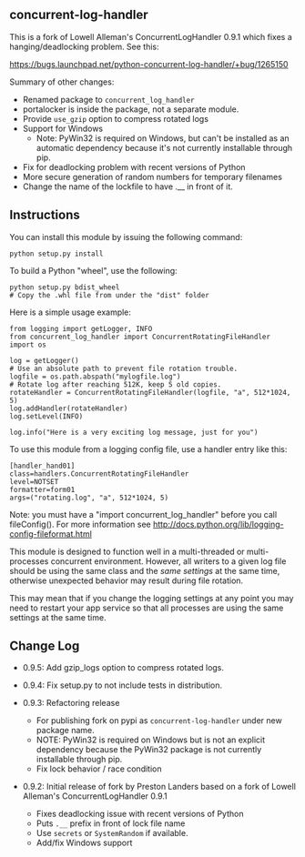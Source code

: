 ## concurrent-log-handler ##

This is a fork of Lowell Alleman's ConcurrentLogHandler 0.9.1 which fixes
a hanging/deadlocking problem. See this:

https://bugs.launchpad.net/python-concurrent-log-handler/+bug/1265150

Summary of other changes:

* Renamed package to `concurrent_log_handler`
* portalocker is inside the package, not a separate module.
* Provide `use_gzip` option to compress rotated logs
* Support for Windows
  * Note: PyWin32 is required on Windows, but can't be installed as an
    automatic dependency because it's not currently installable through pip.
* Fix for deadlocking problem with recent versions of Python
* More secure generation of random numbers for temporary filenames
* Change the name of the lockfile to have .__ in front of it.

## Instructions ##

You can install this module by issuing the following command:

    python setup.py install

To build a Python "wheel", use the following:

    python setup.py bdist_wheel
    # Copy the .whl file from under the "dist" folder



Here is a simple usage example:

    from logging import getLogger, INFO
    from concurrent_log_handler import ConcurrentRotatingFileHandler
    import os
    
    log = getLogger()
    # Use an absolute path to prevent file rotation trouble.
    logfile = os.path.abspath("mylogfile.log")
    # Rotate log after reaching 512K, keep 5 old copies.
    rotateHandler = ConcurrentRotatingFileHandler(logfile, "a", 512*1024, 5)
    log.addHandler(rotateHandler)
    log.setLevel(INFO)
    
    log.info("Here is a very exciting log message, just for you")



To use this module from a logging config file, use a handler entry like this:

    [handler_hand01]
    class=handlers.ConcurrentRotatingFileHandler
    level=NOTSET
    formatter=form01
    args=("rotating.log", "a", 512*1024, 5)

Note: you must have a "import concurrent_log_handler" before you call fileConfig(). For
more information see http://docs.python.org/lib/logging-config-fileformat.html

This module is designed to function well in a multi-threaded or multi-processes 
concurrent environment. However, all writers to a given log file should be using
the same class and the *same settings* at the same time, otherwise unexpected
behavior may result during file rotation. 

This may mean that if you change the logging settings at any point you may need to 
restart your app service so that all processes are using the same settings at the same time.


## Change Log ##

- 0.9.5: Add gzip_logs option to compress rotated logs.

- 0.9.4: Fix setup.py to not include tests in distribution.

- 0.9.3: Refactoring release
   * For publishing fork on pypi as `concurrent-log-handler` under new package name.
   * NOTE: PyWin32 is required on Windows but is not an explicit dependency because 
           the PyWin32 package is not currently installable through pip.
   * Fix lock behavior / race condition

- 0.9.2: Initial release of fork by Preston Landers based on a fork of Lowell Alleman's 
  ConcurrentLogHandler 0.9.1
   * Fixes deadlocking issue with recent versions of Python
   * Puts `.__` prefix in front of lock file name
   * Use `secrets` or `SystemRandom` if available.
   * Add/fix Windows support
